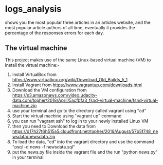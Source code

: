 # logs_analysis
shows you the most popular three articles in an articles website, and the most 
popular article authors of all time, eventually it provides the percentage of the responses errors for each day.


## The virtual machine
  This project makes use of the same Linux-based virtual machine (VM) to install the virtual machine:-
  1. Install VirtualBox from https://www.virtualbox.org/wiki/Download_Old_Builds_5_1
  2. Install Vagrant from https://www.vagrantup.com/downloads.html
  3. Download the VM configuration from https://s3.amazonaws.com/video.udacity-data.com/topher/2018/April/5acfbfa3_fsnd-virtual-machine/fsnd-virtual-machine.zip
  4. use your terminal and go to the directory called vagrant using "cd"
  5. Start the virtual machine using "vagrant up" command
  6. you can run "vagrant ssh" to log in to your newly installed Linux VM
  7. then you need to Download the data from https://d17h27t6h515a5.cloudfront.net/topher/2016/August/57b5f748_newsdata/newsdata.zip
  8. To load the data, "cd" into the vagrant directory and use the command "psql -d news -f newsdata.sql"
  9. put the news.py file inside the vagrant file and the run "python news.py" in your terminal
